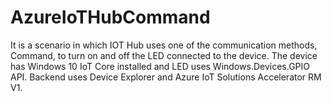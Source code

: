 # AzureIoTHubCommand
It is a scenario in which IOT Hub uses one of the communication methods, Command, to turn on and off the LED connected to the device.
The device has Windows 10 IoT Core installed and LED uses Windows.Devices.GPIO API.
Backend uses Device Explorer and Azure IoT Solutions Accelerator RM V1.